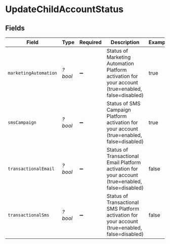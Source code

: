 # UpdateChildAccountStatus


## Fields

| Field                                                                                              | Type                                                                                               | Required                                                                                           | Description                                                                                        | Example                                                                                            |
| -------------------------------------------------------------------------------------------------- | -------------------------------------------------------------------------------------------------- | -------------------------------------------------------------------------------------------------- | -------------------------------------------------------------------------------------------------- | -------------------------------------------------------------------------------------------------- |
| `marketingAutomation`                                                                              | *?bool*                                                                                            | :heavy_minus_sign:                                                                                 | Status of Marketing Automation Platform activation for your account (true=enabled, false=disabled) | true                                                                                               |
| `smsCampaign`                                                                                      | *?bool*                                                                                            | :heavy_minus_sign:                                                                                 | Status of SMS Campaign Platform activation for your account (true=enabled, false=disabled)         | true                                                                                               |
| `transactionalEmail`                                                                               | *?bool*                                                                                            | :heavy_minus_sign:                                                                                 | Status of Transactional Email Platform activation for your account (true=enabled, false=disabled)  | false                                                                                              |
| `transactionalSms`                                                                                 | *?bool*                                                                                            | :heavy_minus_sign:                                                                                 | Status of Transactional SMS Platform activation for your account (true=enabled, false=disabled)    | false                                                                                              |